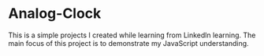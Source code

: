<h1> Analog-Clock </h1>
<p>This is a simple projects I created while learning from Linkedln learning. The main focus of this project is to demonstrate my JavaScript understanding.</p>
